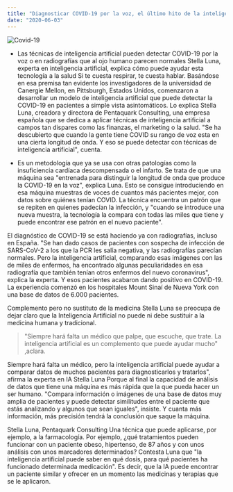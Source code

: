 ```yaml
---
title: "Diagnosticar COVID-19 por la voz, el último hito de la inteligencia artificial - Server-side Rendering"
date: "2020-06-03"
---
```


![Covid-19](/images/covid.jpg "Covid-19")

- Las técnicas de inteligencia artificial pueden detectar COVID-19 por la voz o en radiografías que al ojo humano parecen normales
Stella Luna, experta en inteligencia artificial, explica cómo puede ayudar esta tecnología a la salud
Si te cuesta respirar, te cuesta hablar. Basándose en esa premisa tan evidente los investigadores de la universidad de Canergie Mellon, en Pittsburgh, Estados Unidos, comenzaron a desarrollar un modelo de inteligencia artificial que puede detectar la COVID-19 en pacientes a simple vista asintomáticos. Lo explica Stella Luna, creadora y directora de Pentaquark Consulting, una empresa española que se dedica a aplicar técnicas de inteligencia artificial a campos tan dispares como las finanzas, el marketing o la salud. "Se ha descubierto que cuando la gente tiene COVID su rango de voz esta en una cierta longitud de onda. Y eso se puede detectar con técnicas de inteligencia artificial", cuenta.

- Es un metodología que ya se usa con otras patologías como la insuficiencia cardíaca descompensada o el infarto. Se trata de que una máquina sea "entrenada para distinguir la longitud de onda que produce la COVID-19 en la voz", explica Luna. Esto se consigue introduciendo en esa máquina muestras de voces de cuantos más pacientes mejor, con datos sobre quiénes tenían COVID. La técnica encuentra un patrón que se repiten en quienes padecían la infección, y "cuando se introduce una nueva muestra, la tecnología la compara con todas las miles que tiene y puede encontrar ese patrón en el nuevo paciente". 

El diagnóstico de COVID-19 se está haciendo ya con radiografías, incluso en España. "Se han dado casos de pacientes con sospecha de infección de SARS-CoV-2 a los que la PCR les salía negativa, y las radiografías parecían normales. Pero la inteligencia artificial, comparando esas imágenes con las de miles de enfermos, ha encontrado algunas peculiaridades en esa radiografía que también tenían otros enfermos del nuevo coronavirus", explica la experta. Y esos pacientes acabaron dando positivo en COVID-19. La experiencia comenzó en los hospitales Mount Sinaí de Nueva York con una base de datos de 6.000 pacientes. 

Complemento pero no sustituto de la medicina
Stella Luna se preocupa de dejar claro que la Inteligencia Artificial no puede ni debe sustituir a la medicina humana y tradicional. 
> "Siempre hará falta un médico que palpe, que escuche, que trate. La inteligencia artificial es un complemento que puede ayudar mucho"
,aclara.

Siempre hará falta un médico, pero la inteligencia artificial puede ayudar a comparar datos de muchos pacientes para diagnosticarlos y tratarlos", afirma la experta en IA Stella Luna
Porque al final la capacidad de análisis de datos que tiene una máquina es más rápida que la que pueda hacer un ser humano. "Compara información o imágenes de una base de datos muy amplia de pacientes y puede detectar similitudes entre el paciente que estás analizando y algunos que sean iguales", insiste. Y cuanta más información, más precisión tendrá la conclusión que saque la máquina.

Stella Luna, Pentaquark Consulting
Una técnica que puede aplicarse, por ejemplo, a la farmacología. Por ejemplo, ¿qué tratamientos pueden funcionar con un paciente obeso, hipertenso, de 87 años y con unos análisis con unos marcadores determinados? Contesta Luna que "la inteligencia artificial puede saber en qué dosis, para qué pacientes ha funcionado determinada medicación". Es decir, que la IA puede encontrar un paciente similar y ofrecer en un momento las medicinas y terapias que se le aplicaron. 

